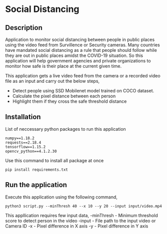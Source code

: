 # Social Distancing
## Description
Application to monitor social distancing between people in public places using the video feed from Survillence or Security cameras.
Many countries have mandated social distancing as a rule that people should follow while they are out in public places amidst the COVID-19 situation. So this application will help government agencies and private organizations to monitor how safe is their place at the current given time.

This application gets a live video feed from the camera or a recorded video file as an input and carry out the below steps,
  - Detect people using SSD Mobilenet model trained on COCO dataset.
  - Calculate the pixel distance between each person
  - Highlight them if they cross the safe threshold distance

## Installation
List of neccessary python packages to run this application
```
numpy==1.18.2
requests==2.18.4
tensorflow==1.15.2
opencv_python==4.1.2.30
```
Use this command to install all package at once
```
pip install requirements.txt 
```
## Run the application
Execute this application using the following command,
```
python3 script.py --minThresh 40 --x 10 --y 20 --input input/video.mp4
```
This appllication requires few input data,
  -minThresh - Minimum threshold score to detect person in the video
  -input - File path to the input video or Camera ID
  -x - Pixel difference in X axis
  -y - Pixel difference in Y axis
